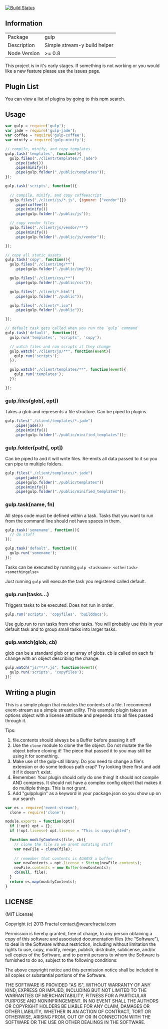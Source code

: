 [![Build Status](https://travis-ci.org/wearefractal/gulp.png?branch=master)](https://travis-ci.org/wearefractal/gulp)

## Information

<table>
<tr> 
<td>Package</td><td>gulp</td>
</tr>
<tr>
<td>Description</td>
<td>Simple stream-y build helper</td>
</tr>
<tr>
<td>Node Version</td>
<td>>= 0.8</td>
</tr>
</table>

This project is in it's early stages. If something is not working or you would like a new feature please use the issues page.

## Plugin List

You can view a list of plugins by going to [this npm search](https://npmjs.org/search?q=gulpplugin).
## Usage

```javascript
var gulp = require('gulp');
var jade = require('gulp-jade');
var coffee = require('gulp-coffee');
var minify = require('gulp-minify');

// compile, minify, and copy templates
gulp.task('templates', function(){
  gulp.files("./client/templates/*.jade")
    .pipe(jade())
    .pipe(minify())
    .pipe(gulp.folder("./public/templates"));
});

gulp.task('scripts', function(){
  
  // compile, minify, and copy coffeescript
  gulp.files("./client/js/*.js", {ignore: ["vendor"]})
    .pipe(coffee())
    .pipe(minify())
    .pipe(gulp.folder("./public/js"));

  // copy vendor files
  gulp.files("./client/js/vendor/**")
    .pipe(minify())
    .pipe(gulp.folder("./public/js/vendor"));

});

// copy all static assets
gulp.task('copy', function(){
  gulp.files("./client/img/**")
    .pipe(gulp.folder("./public/img"));

  gulp.files("./client/css/**")
    .pipe(gulp.folder("./public/css"));

  gulp.files("./client/*.html")
    .pipe(gulp.folder("./public"));

  gulp.files("./client/*.ico")
    .pipe(gulp.folder("./public"));

});

// default task gets called when you run the `gulp` command
gulp.task('default', function(){
  gulp.run('templates', 'scripts', 'copy');

  // watch files and run scripts if they change
  gulp.watch("./client/js/**", function(event){
    gulp.run('scripts');
  });

  gulp.watch("./client/templates/**", function(event){
    gulp.run('templates');
  });

});
```

### gulp.files(glob[, opt])

Takes a glob and represents a file structure. Can be piped to plugins.

```javascript
gulp.files("./client/templates/*.jade")
    .pipe(jade())
    .pipe(minify())
    .pipe(gulp.folder("./public/minified_templates"));
```

### gulp.folder(path[, opt])

Can be piped to and it will write files. Re-emits all data passed to it so you can pipe to multiple folders.

```javascript
gulp.files("./client/templates/*.jade")
    .pipe(jade())
    .pipe(gulp.folder("./public/templates"))
    .pipe(minify())
    .pipe(gulp.folder("./public/minified_templates"));
```

### gulp.task(name, fn)

All steps code must be defined within a task. Tasks that you want to run from the command line should not have spaces in them.

```javascript
gulp.task('somename', function(){
  // do stuff
});

gulp.task('default', function(){
  gulp.run('somename');
});
```

Tasks can be executed by running `gulp <taskname> <othertask> <somethingelse>`

Just running `gulp` will execute the task you registered called default.


### gulp.run(tasks...)

Triggers tasks to be executed. Does not run in order.

```javascript
gulp.run('scripts', 'copyfiles', 'builddocs');
```

Use gulp.run to run tasks from other tasks. You will probably use this in your default task and to group small tasks into larger tasks.

### gulp.watch(glob, cb)

glob can be a standard glob or an array of globs. cb is called on each fs change with an object describing the change.

```javascript
gulp.watch("js/**/*.js", function(event){
  gulp.run('scripts', 'copyfiles');
});
```

## Writing a plugin

This is a simple plugin that mutates the contents of a file. I recommend event-stream as a simple stream utility. This example plugin takes an options object with a license attribute and prepends it to all files passed through it.

Tips:

1. file.contents should always be a Buffer before passing it off
2. Use the `clone` module to clone the file object. Do not mutate the file object before cloning it! The piece that passed it to you may still be using it for something.
3. Make use of the gulp-util library. Do you need to change a file's extension or do some tedious path crap? Try looking there first and add it if it doesn't exist.
4. Remember: Your plugin should only do one thing! It should not compile AND compress. It should not have a complex config object that makes it do multiple things. This is not grunt.
5. Add "gulpplugin" as a keyword in your package.json so you show up on our search

```javascript
var es = require('event-stream'),
  clone = require('clone');

module.exports = function(opt){
  if (!opt) opt = {};
  if (!opt.license) opt.license = "This is copyrighted";

  function modifyContents(file, cb){
    // clone the file so we arent mutating stuff
    var newFile = clone(file);
    
    // remember that contents is ALWAYS a buffer
    var newContents = opt.license + String(newFile.contents);
    newFile.contents = new Buffer(newContents);
    cb(null, file);
  }
  return es.map(modifyContents);
}
```

## LICENSE

(MIT License)

Copyright (c) 2013 Fractal <contact@wearefractal.com>

Permission is hereby granted, free of charge, to any person obtaining
a copy of this software and associated documentation files (the
"Software"), to deal in the Software without restriction, including
without limitation the rights to use, copy, modify, merge, publish,
distribute, sublicense, and/or sell copies of the Software, and to
permit persons to whom the Software is furnished to do so, subject to
the following conditions:

The above copyright notice and this permission notice shall be
included in all copies or substantial portions of the Software.

THE SOFTWARE IS PROVIDED "AS IS", WITHOUT WARRANTY OF ANY KIND,
EXPRESS OR IMPLIED, INCLUDING BUT NOT LIMITED TO THE WARRANTIES OF
MERCHANTABILITY, FITNESS FOR A PARTICULAR PURPOSE AND
NONINFRINGEMENT. IN NO EVENT SHALL THE AUTHORS OR COPYRIGHT HOLDERS BE
LIABLE FOR ANY CLAIM, DAMAGES OR OTHER LIABILITY, WHETHER IN AN ACTION
OF CONTRACT, TORT OR OTHERWISE, ARISING FROM, OUT OF OR IN CONNECTION
WITH THE SOFTWARE OR THE USE OR OTHER DEALINGS IN THE SOFTWARE.

